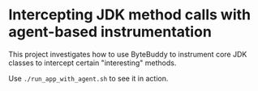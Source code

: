 Intercepting JDK method calls with agent-based instrumentation
==============================================================

This project investigates how to use ByteBuddy to instrument core JDK classes to intercept certain "interesting"
methods.

Use `./run_app_with_agent.sh` to see it in action.